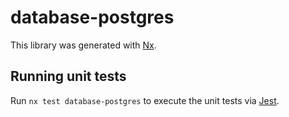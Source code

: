 # database-postgres

This library was generated with [Nx](https://nx.dev).

## Running unit tests

Run `nx test database-postgres` to execute the unit tests via [Jest](https://jestjs.io).
